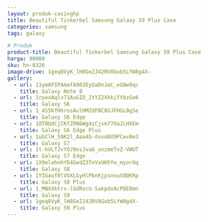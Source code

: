 ```yaml
---
layout: produk-casinghp
title: Beautiful Tinkerbel Samsung Galaxy S9 Plus Case
categories: samsung
tags: galaxy

# Produk
product-title: Beautiful Tinkerbel Samsung Galaxy S9 Plus Case
harga: 90000
sku: hn-0326
image-drive: 1geq8VyK_lH8GeZJ42RV8Gob5LYW8g4X-
gallery:
  - url: 11ymAPIPAmafA963EyUaDnJeC_eG8w9qc
    title: Galaxy Note 8
  - url: 1rpexAqlv71AuGID_ItYZ2XhkifYbzGo6
    title: Galaxy S6
  - url: 1_4S5KfHhrosAulHMZdFBC8GJFHGL0gSe
    title: Galaxy S6 Edge
  - url: 1OT0QdCjCKfZRN6Wg4zCjsm77OaJLHXEm
    title: Galaxy S6 Edge Plus
  - url: 1ubClH_59K2l_Aaa4b-dvvdAX9PCev0e3
    title: Galaxy S7
  - url: 1t-hVLTJvYOJ9osJvaA_unzmeTvZ-VWUT
    title: Galaxy S7 Edge
  - url: 1X9elahnhYD4GedZ3TnVxUKhYw_myorOq
    title: Galaxy S8
  - url: 1YIGauf0lVUXLGyHlPbnKjpsnnuSOOKRp
    title: Galaxy S8 Plus
  - url: 1_MNXXktrs-lGdRxcU-SakpdvAcPDE0mn
    title: Galaxy S9
  - url: 1geq8VyK_lH8GeZJ42RV8Gob5LYW8g4X-
    title: Galaxy S9 Plus
---
```

